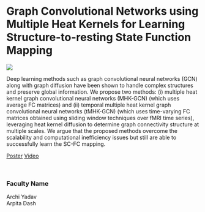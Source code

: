 # Graph Convolutional Networks using Multiple Heat Kernels for Learning Structure-to-resting State Function Mapping

![](https://i.imgur.com/kwR5rQg.png)

Deep learning methods such as graph convolutional neural networks (GCN) along with graph diffusion have been shown to handle complex structures and preserve global information. We propose two methods: (i) multiple heat kernel graph convolutional neural networks (MHK-GCN) (which uses average FC matrices) and (ii) temporal multiple heat kernel graph convolutional neural networks (tMHK-GCN) (which uses time-varying FC matrices obtained using sliding window techniques over fMRI time series), leveraging heat kernel diffusion to determine graph connectivity structure at multiple scales. We argue that the proposed methods overcome the scalability and computational inefficiency issues but still are able to successfully learn the SC-FC mapping.

[Poster](13.%20Graph%20Convolutional%20Networks%20using%20Multiple%20Heat%20Kernels%20for%20Learning%20Structure-to-resting%20State%20Function%20Mapping.pdf)
[Video](https://youtu.be/qVRzpPPYNXU)

<br>


### Faculty Name

Archi Yadav<br>
Arpita Dash
